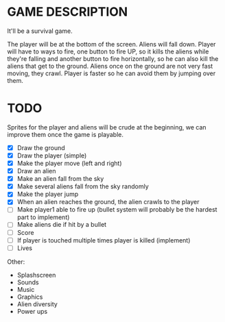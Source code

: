 # GAME DESCRIPTION

It'll be a survival game.

The player will be at the bottom of the screen. Aliens will fall down. Player
will have to ways to fire, one button to fire UP, so it kills the aliens while
they're falling and another button to fire horizontally, so he can also kill
the aliens that get to the ground. Aliens once on the ground are not very fast
moving, they crawl. Player is faster so he can avoid them by jumping over them.

# TODO

Sprites for the player and aliens will be crude at the beginning, we can
improve them once the game is playable.

- [X] Draw the ground
- [X] Draw the player (simple)
- [X] Make the player move (left and right)
- [X] Draw an alien
- [X] Make an alien fall from the sky
- [X] Make several aliens fall from the sky randomly
- [X] Make the player jump
- [X] When an alien reaches the ground, the alien crawls to the player
- [ ] Make player1 able to fire up (bullet system will probably be the hardest part
  to implement)
- [ ] Make aliens die if hit by a bullet
- [ ] Score
- [ ] If player is touched multiple times player is killed (implement)
- [ ] Lives

Other:

- Splashscreen
- Sounds
- Music
- Graphics
- Alien diversity
- Power ups
